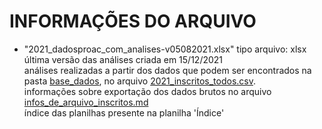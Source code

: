 # INFORMAÇÕES DO ARQUIVO

- "2021_dadosproac_com_analises-v05082021.xlsx"
	tipo arquivo: xlsx<br>
	última versão das análises criada em 15/12/2021<br>
	análises realizadas a partir dos dados que podem ser encontrados na pasta [base_dados](../base_dados), no arquivo [2021_inscritos_todos.csv](../base_dados/2021_inscritos_todos.csv).<br>
	informações sobre exportação dos dados brutos no arquivo [infos_de_arquivo_inscritos.md](../base_dados/infos_de_arquivo_inscritos.md)<br>
	índice das planilhas presente na planilha 'Índice'
